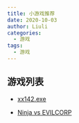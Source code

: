 ```yaml
---
title: 小游戏推荐
date: 2020-10-03
author: Liuli
categories:
  - 游戏
tags:
  - 游戏
---
```



## 游戏列表
- [xx142.exe](https://js13kgames.com/games/xx142-b2exe/index.html)

- [Ninja vs EVILCORP](https://js13kgames.com/games/ninja-vs-evilcorp/index.html)